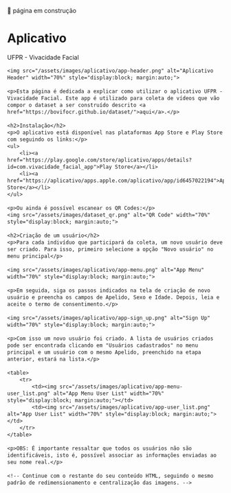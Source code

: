 <!DOCTYPE html>
<html>
<head>
    <title>Aplicativo</title>
</head>
<body>
    <p>🚧 página em construção</p>
    <h1>Aplicativo</h1>
    <p>UFPR - Vivacidade Facial</p>

    <img src="/assets/images/aplicativo/app-header.png" alt="Aplicativo Header" width="70%" style="display:block; margin:auto;">

    <p>Esta página é dedicada a explicar como utilizar o aplicativo UFPR - Vivacidade Facial. Este app é utilizado para coleta de vídeos que vão compor o dataset a ser construído descrito <a href="https://bovifocr.github.io/dataset/">aqui</a>.</p>

    <h2>Instalação</h2>
    <p>O aplicativo está disponível nas plataformas App Store e Play Store com seguindo os links:</p>
    <ul>
        <li><a href="https://play.google.com/store/aplicativo/apps/details?id=com.vivacidade_facial_app">Play Store</a></li>
        <li><a href="https://aplicativo/apps.apple.com/aplicativo/app/id6457022194">App Store</a></li>
    </ul>

    <p>Ou ainda é possível escanear os QR Codes:</p>
    <img src="/assets/images/dataset_qr.png" alt="QR Code" width="70%" style="display:block; margin:auto;">

    <h2>Criação de um usuário</h2>
    <p>Para cada indivíduo que participará da coleta, um novo usuário deve ser criado. Para isso, primeiro selecione a opção "Novo usuário" no menu principal</p>

    <img src="/assets/images/aplicativo/app-menu.png" alt="App Menu" width="70%" style="display:block; margin:auto;">

    <p>Em seguida, siga os passos indicados na tela de criação de novo usuário e preencha os campos de Apelido, Sexo e Idade. Depois, leia e aceite o termo de consentimento.</p>

    <img src="/assets/images/aplicativo/app-sign_up.png" alt="Sign Up" width="70%" style="display:block; margin:auto;">

    <p>Com isso um novo usuário foi criado. A lista de usuários criados pode ser encontrada clicando em "Usuários cadastrados" no menu principal e um usuário com o mesmo Apelido, preenchido na etapa anterior, estará na lista.</p>

    <table>
        <tr>
            <td><img src="/assets/images/aplicativo/app-menu-user_list.png" alt="App Menu User List" width="70%" style="display:block; margin:auto;"></td>
            <td><img src="/assets/images/aplicativo/app-user_list.png" alt="App User List" width="70%" style="display:block; margin:auto;"></td>
        </tr>
    </table>

    <p>OBS: É importante ressaltar que todos os usuários não são identificáveis, isto é, possível associar as informações enviadas ao seu nome real.</p>

    <!-- Continue com o restante do seu conteúdo HTML, seguindo o mesmo padrão de redimensionamento e centralização das imagens. -->

</body>
</html>
